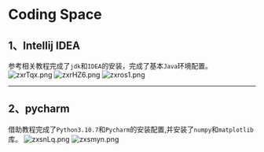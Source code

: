 # Coding Space
## 1、Intellij IDEA
参考相关教程完成了`jdk`和`IDEA`的安装，完成了基本`Java`环境配置。
![zxrTqx.png](https://s1.ax1x.com/2022/12/26/zxrTqx.png)
![zxrHZ6.png](https://s1.ax1x.com/2022/12/26/zxrHZ6.png)
![zxros1.png](https://s1.ax1x.com/2022/12/26/zxros1.png)

---

## 2、pycharm
借助教程完成了`Python3.10.7`和`Pycharm`的安装配置,并安装了`numpy`和`matplotlib`库。
![zxsnLq.png](https://s1.ax1x.com/2022/12/26/zxsnLq.png)
![zxsmyn.png](https://s1.ax1x.com/2022/12/26/zxsmyn.png)